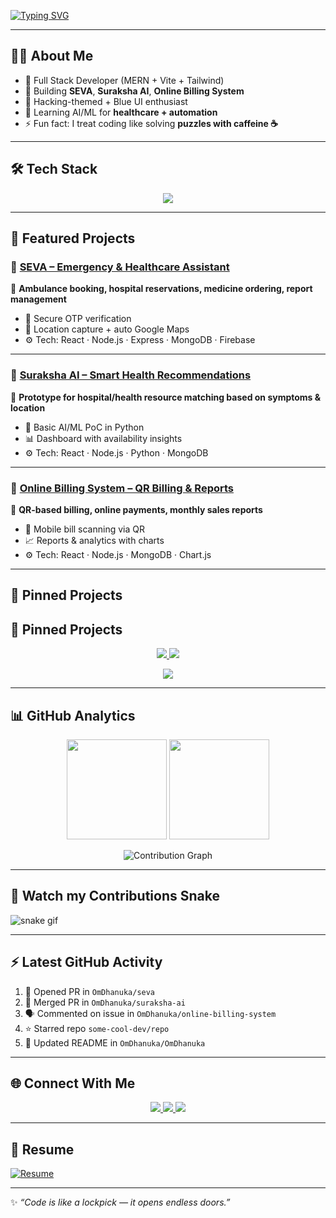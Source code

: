 <!-- Typing Animation Banner -->
[![Typing SVG](https://readme-typing-svg.demolab.com?font=Fira+Code&pause=1000&color=00FFFF&center=true&vCenter=true&width=880&lines=Hi%2C+I'm+Om+Dhanuka+%F0%9F%91%8B;Full+Stack+Developer+⚡;MERN+%7C+Vite+%7C+Tailwind+%7C+AI+%26+ML;Hacking-themed+Designs+%F0%9F%94%A5;Open+to+Collaboration+%F0%9F%8C%90)](https://git.io/typing-svg)

---

## 👨‍💻 About Me  
- 🚀 Full Stack Developer (MERN + Vite + Tailwind)  
- 🔭 Building **SEVA**, **Suraksha AI**, **Online Billing System**  
- 🎨 Hacking-themed + Blue UI enthusiast  
- 🌱 Learning AI/ML for **healthcare + automation**  
- ⚡ Fun fact: I treat coding like solving **puzzles with caffeine ☕**  

---

## 🛠️ Tech Stack  
<p align="center">
  <img src="https://skillicons.dev/icons?i=react,nodejs,express,mongodb,tailwind,js,ts,python,firebase,docker,git,github,vscode&theme=light" />
</p>

---

## 🚀 Featured Projects  

### 🔹 [SEVA – Emergency & Healthcare Assistant](https://github.com/OmDhanuka/seva)  
📱 **Ambulance booking, hospital reservations, medicine ordering, report management**  
- 🔑 Secure OTP verification  
- 📍 Location capture + auto Google Maps  
- ⚙️ Tech: React · Node.js · Express · MongoDB · Firebase  

---

### 🔹 [Suraksha AI – Smart Health Recommendations](https://github.com/OmDhanuka/suraksha-ai)  
🤖 **Prototype for hospital/health resource matching based on symptoms & location**  
- 🧠 Basic AI/ML PoC in Python  
- 📊 Dashboard with availability insights  
- ⚙️ Tech: React · Node.js · Python · MongoDB  

---

### 🔹 [Online Billing System – QR Billing & Reports](https://github.com/OmDhanuka/online-billing-system)  
🧾 **QR-based billing, online payments, monthly sales reports**  
- 📱 Mobile bill scanning via QR  
- 📈 Reports & analytics with charts  
- ⚙️ Tech: React · Node.js · MongoDB · Chart.js  

---

## 📌 Pinned Projects  

## 📌 Pinned Projects  

<p align="center">
  <a href="https://github.com/OmDhanuka/seva">
    <img src="https://github-readme-stats.vercel.app/api/pin/?username=OmDhanuka&repo=seva&theme=radical" />
  </a>
  <a href="https://github.com/OmDhanuka/suraksha-ai">
    <img src="https://github-readme-stats.vercel.app/api/pin/?username=OmDhanuka&repo=suraksha-ai&theme=radical" />
  </a>
</p>

<p align="center">
  <a href="https://github.com/OmDhanuka/online-billing-system">
    <img src="https://github-readme-stats.vercel.app/api/pin/?username=OmDhanuka&repo=online-billing-system&theme=radical" />
  </a>
</p>

---

## 📊 GitHub Analytics  

<p align="center">
  <img src="https://github-readme-stats.vercel.app/api?username=OmDhanuka&show_icons=true&theme=radical" height="160" />
  <img src="https://github-readme-streak-stats.herokuapp.com?user=OmDhanuka&theme=radical" height="160" />
</p>

<p align="center">
  <img src="https://github-readme-activity-graph.vercel.app/graph?username=OmDhanuka&theme=react-dark&hide_border=true&area=true" alt="Contribution Graph" />
</p>

---

## 🐍 Watch my Contributions Snake  
![snake gif](https://github.com/OmDhanuka/OmDhanuka/blob/output/github-contribution-grid-snake.svg)

---

## ⚡ Latest GitHub Activity  

<!--START_SECTION:activity-->
1. 💪 Opened PR in `OmDhanuka/seva`
2. 🎉 Merged PR in `OmDhanuka/suraksha-ai`
3. 🗣 Commented on issue in `OmDhanuka/online-billing-system`
4. ⭐ Starred repo `some-cool-dev/repo`
5. 📝 Updated README in `OmDhanuka/OmDhanuka`
<!--END_SECTION:activity-->

---

## 🌐 Connect With Me  

<p align="center">
  <a href="https://linkedin.com/in/your-linkedin" target="_blank">
    <img src="https://img.shields.io/badge/LinkedIn-0077B5?style=for-the-badge&logo=linkedin&logoColor=white"/>
  </a>
  <a href="https://github.com/OmDhanuka" target="_blank">
    <img src="https://img.shields.io/badge/GitHub-000?style=for-the-badge&logo=github&logoColor=white"/>
  </a>
  <a href="https://your-portfolio-link" target="_blank">
    <img src="https://img.shields.io/badge/Portfolio-1E90FF?style=for-the-badge&logo=firefox&logoColor=white"/>
  </a>
</p>

---

## 📄 Resume  
[![Resume](https://img.shields.io/badge/Resume-PDF-1E90FF?style=for-the-badge&logo=adobe&logoColor=white)](https://github.com/OmDhanuka/OmDhanuka/raw/main/Om_Dhanuka.pdf)  

---

✨ *“Code is like a lockpick — it opens endless doors.”*  
